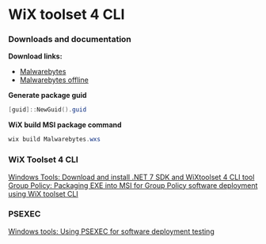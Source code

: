 # WiX toolset 4 CLI
### Downloads and documentation
<b>Download links:</b> <br />
* [Malwarebytes](https://support.malwarebytes.com/hc/en-us/articles/360038479134-Install-Malwarebytes-for-Windows)
* [Malwarebytes offline](https://forums.malwarebytes.com/topic/298150-full-offline-installer-for-mb-v4529-rel-17-may-2023/)

<b>Generate package guid</b>
```powershell
[guid]::NewGuid().guid
```

<b>WiX build MSI package command</b>
```powershell
wix build Malwarebytes.wxs
```

### WiX Toolset 4 CLI
[Windows Tools: Download and install .NET 7 SDK and WiXtoolset 4 CLI tool](https://youtu.be/ukrIlmadTjw) <br />
[Group Policy: Packaging EXE into MSI for Group Policy software deployment using WiX toolset CLI](https://youtu.be/pZ42XS2Ucsg) <br />

### PSEXEC
[Windows tools: Using PSEXEC for software deployment testing](https://youtu.be/9ywdTna_TLc) <br />